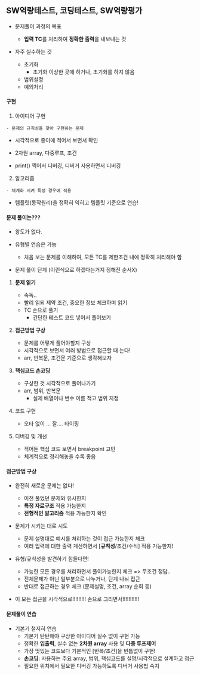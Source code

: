 ## SW역량테스트, 코딩테스트, SW역량평가



- 문제풀이 과정의 목표
  - **입력  TC**를 처리하여 **정확한 출력**을 내보내는 것 



- 자주 실수하는 것 
  - 초기화
    - 초기화 이상한 곳에 하거나, 초기화를 하지 않음
  - 범위설정
  - 예외처리



#### 구현

1. 아이디어 구현

```
- 문제의 규칙성을 찾아 구현하는 문제 
```

- 시각적으로 종이에 적어서 보면서 확인
- 2차원  array, 다중루프, 조건 

- print() 찍어서 디버깅, 디버거 사용하면서 디버깅



2. 알고리즘

```
- 체계화 시켜 특정 경우에 적용
```

- 템플릿(동작원리)을 정확히 익히고 템플릿 기준으로 연습! 



#### 문제 풀이는???

- 왕도가 없다. 
- 유형별 연습은 가능 
  - 처음 보는 문제를 이해하여, 모든 TC를 제한조건 내에 정확히 처리해야 함



- 문제 풀이 단계 (이런식으로 하겠다는거지 정해진 순서X)

1. **문제 읽기**
   - 속독..
   - 빨리 읽되 제약 조건, 중요한 정보 체크하며 읽기
   - TC 손으로 풀기 
     - 간단한 테스트 코드 넣어서 풀어보기
2. **접근방법 구상**
   - 문제를 어떻게 풀어야할지 구상 
   - 시각적으로 보면서 여러 방법으로 접근할 때 는다! 
   - arr, 반복문, 조건문 기준으로 생각해보자

3. **핵심코드 손코딩**
   - 구상한 것 시각적으로 풀어나가기 
   - arr, 범위, 반복문
     - 실제 배열이나 변수 이름 적고 범위 지정

4. 코드 구현
   - 오타 없이 ... 잘.... 타이핑

5. 디버깅 및 개선 
   - 적어둔 핵심 코드 보면서 breakpoint  고민
   - 체계적으로 정리해놓을 수록 좋음



#### 접근방법 구상

- 완전히 새로운 문제는 없다!
  - 이전 풀었던 문제와 유사한지
  - **특정 자료구조** 적용 가능한지
  - **전형적인 알고리즘** 적용 가능한지 확인
- 문제가 시키는 대로 시도
  - 문제 설명대로 예시를 처리하는 것이 접근 가능한지 체크
  - 여러 입력에 대한 출력 계산하면서 [**규칙성**/조건/수식] 적용 가능한지! 

- 유형/규칙성을 발견하기 힘들다면!
  - 가능한 모든 경우를 처리하면서 풀이가능한지 체크 => 무조건 정답.. 
  - 전체문제가 아닌 일부분으로 나누거나, 단계 나눠 접근
  - 반대로 접근하는 경우 체크 (문제설명, 조건, array 순회 등) 

- 이 모든 접근을 시각적으로!!!!!!!!! 손으로 그리면서!!!!!!!!!!!



#### 문제풀이 연습

- 기본기 철저히 연습
  - 기본기 탄탄해야 구상한 아이디어 실수 없이 구현 가능 
  - 정확한 **입출력**, 실수 없는 **2차원 array** 사용 및 **다중 루프제어**
  - 가장 멋있는 코드보다 기본적인 [반복/조건]을 빈틈없이 구현! 
  - **손코딩**: 사용하는 주요 array, 범위, 핵심코드를 실명/시각적으로 설계하고 접근
  - 필요한 위치에서 필요한 디버깅 가능하도록 디버거 사용법 숙지 